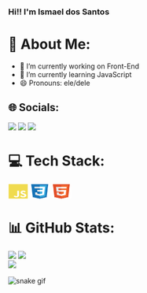 ### Hi!! I'm Ismael dos Santos


# 💫 About Me:
- 🔭 I’m currently working on Front-End <br>
- 🌱 I’m currently learning JavaScript <br>
- 😄 Pronouns: ele/dele <br>

## 🌐 Socials:
  <a href="https://instagram.com/isma._santos" target="_blank"><img src="https://img.shields.io/badge/-Instagram-%23E4405F?style=for-the-badge&logo=instagram&logoColor=white" target="_blank"></a>
  <a href = "mailto:ismaelshenrique11@gmail.com"><img src="https://img.shields.io/badge/-Gmail-%23333?style=for-the-badge&logo=gmail&logoColor=white" target="_blank"></a>
  <a href="https://linkedin.com/in/ismael-dos-santos" target="_blank"><img src="https://img.shields.io/badge/-LinkedIn-%230077B5?style=for-the-badge&logo=linkedin&logoColor=white" target="_blank"></a>

# 💻 Tech Stack:
  <section style="display: inline_block">
  <img align="center" alt="Isma-Js" height="30" width="40" src="https://raw.githubusercontent.com/devicons/devicon/master/icons/javascript/javascript-plain.svg">
  <img align="center" alt="Isma-CSS" height="30" width="40" src="https://raw.githubusercontent.com/devicons/devicon/master/icons/css3/css3-original.svg">
  <img align="center" alt="Isma-HTML" height="30" width="40" src="https://raw.githubusercontent.com/devicons/devicon/master/icons/html5/html5-original.svg">
  </section>
  
# 📊 GitHub Stats:
![](https://github-readme-stats.vercel.app/api?username=ismaelsantos1&theme=radical&hide_border=false&include_all_commits=false&count_private=false)
![](https://github-readme-streak-stats.herokuapp.com/?user=ismaelsantos1&theme=radical&hide_border=false)
<br>
![](https://github-readme-stats.vercel.app/api/top-langs/?username=ismaelsantos1&theme=radical&hide_border=false&include_all_commits=false&count_private=false&layout=compact)


![snake gif](https://github.com/ismaelsantos1/ismaelsantos1/blob/output/github-contribution-grid-snake.svg)
